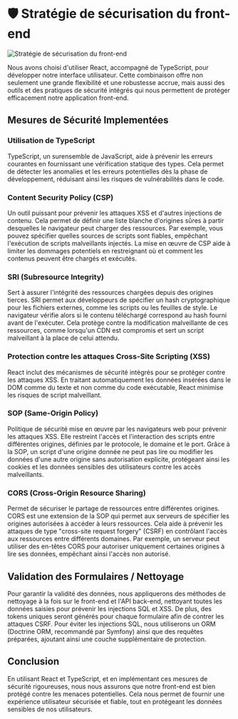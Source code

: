 # 🛡️ Stratégie de sécurisation du front-end

![Stratégie de sécurisation du front-end](/Img/cybersecurity.png)

Nous avons choisi d'utiliser React, accompagné de TypeScript, pour développer notre interface utilisateur. Cette combinaison offre non seulement une grande flexibilité et une robustesse accrue, mais aussi des outils et des pratiques de sécurité intégrés qui nous permettent de protéger efficacement notre application front-end.

## Mesures de Sécurité Implementées

### Utilisation de TypeScript
TypeScript, un surensemble de JavaScript, aide à prévenir les erreurs courantes en fournissant une vérification statique des types. Cela permet de détecter les anomalies et les erreurs potentielles dès la phase de développement, réduisant ainsi les risques de vulnérabilités dans le code.

### Content Security Policy (CSP)
Un outil puissant pour prévenir les attaques XSS et d'autres injections de contenu. Cela permet de définir une liste blanche d'origines sûres à partir desquelles le navigateur peut charger des ressources. Par exemple, vous pouvez spécifier quelles sources de scripts sont fiables, empêchant l'exécution de scripts malveillants injectés. La mise en œuvre de CSP aide à limiter les dommages potentiels en restreignant où et comment les contenus peuvent être chargés et exécutés.

### SRI (Subresource Integrity) 
Sert à assurer l'intégrité des ressources chargées depuis des origines tierces. SRI permet aux développeurs de spécifier un hash cryptographique pour les fichiers externes, comme les scripts ou les feuilles de style. Le navigateur vérifie alors si le contenu téléchargé correspond au hash fourni avant de l'exécuter. Cela protège contre la modification malveillante de ces ressources, comme lorsqu'un CDN est compromis et sert un script malveillant à la place de celui attendu.

### Protection contre les attaques Cross-Site Scripting (XSS)
React inclut des mécanismes de sécurité intégrés pour se protéger contre les attaques XSS. En traitant automatiquement les données insérées dans le DOM comme du texte et non comme du code exécutable, React minimise les risques de script malveillant.

### SOP (Same-Origin Policy) 
Politique de sécurité mise en œuvre par les navigateurs web pour prévenir les attaques XSS. Elle restreint l'accès et l'interaction des scripts entre différentes origines, définies par le protocole, le domaine et le port. Grâce à la SOP, un script d'une origine donnée ne peut pas lire ou modifier les données d'une autre origine sans autorisation explicite, protégeant ainsi les cookies et les données sensibles des utilisateurs contre les accès malveillants.

### CORS (Cross-Origin Resource Sharing) 
Permet de sécuriser le partage de ressources entre différentes origines. CORS est une extension de la SOP qui permet aux serveurs de spécifier les origines autorisées à accéder à leurs ressources. Cela aide à prévenir les attaques de type "cross-site request forgery" (CSRF) en contrôlant l'accès aux ressources entre différents domaines. Par exemple, un serveur peut utiliser des en-têtes CORS pour autoriser uniquement certaines origines à lire ses données, empêchant ainsi l'accès non autorisé.

## Validation des Formulaires / Nettoyage
Pour garantir la validité des données, nous appliquerons des méthodes de nettoyage à la fois sur le front-end et l'API back-end, nettoyant toutes les données saisies pour prévenir les injections SQL et XSS. De plus, des tokens uniques seront générés pour chaque formulaire afin de contrer les attaques CSRF. Pour éviter les injections SQL, nous utiliserons un ORM (Doctrine ORM, recommandé par Symfony) ainsi que des requêtes préparées, ajoutant ainsi une couche supplémentaire de protection.

## Conclusion
En utilisant React et TypeScript, et en implémentant ces mesures de sécurité rigoureuses, nous nous assurons que notre front-end est bien protégé contre les menaces potentielles. Cela nous permet de fournir une expérience utilisateur sécurisée et fiable, tout en protégeant les données sensibles de nos utilisateurs.